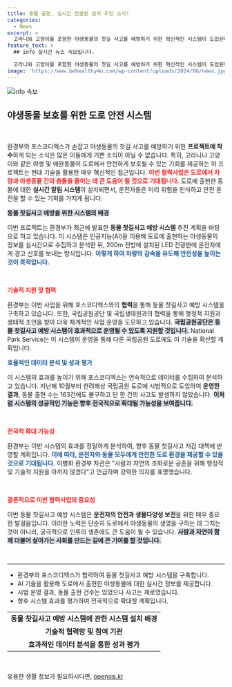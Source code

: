 ```yaml
---
title: 동물 출현, 실시간 전광판 설치 추진 소식!
categories:
  - News
excerpt: >
  고라니와 고양이를 포함한 야생동물의 찻길 사고를 예방하기 위한 혁신적인 시스템이 도입된다! 실시간 알림 전광판으로 사고를 줄여 안전한 도로를 만드는 환경부의 새로운 협력사업, 자세한 내용을 확인해보세요!
feature_text: >
  ## info 실시간 뉴스 속보입니다.

  고라니와 고양이를 포함한 야생동물의 찻길 사고를 예방하기 위한 혁신적인 시스템이 도입된다! 실시간 알림 전광판으로 사고를 줄여 안전한 도로를 만드는 환경부의 새로운 협력사업, 자세한 내용을 확인해보세요!
image: 'https://www.behealthy4u.com/wp-content/uploads/2024/06/news.jpg'
---
```


<p><img src="https://www.behealthy4u.com/wp-content/uploads/2024/06/news.jpg" alt="info 속보" /></p>

<h2 data-ke-size="size26">야생동물 보호를 위한 도로 안전 시스템</h2>

<p data-ke-size="size16">&nbsp;</p> 

<p>환경부와 포스코디엑스가 손잡고 야생동물의 찻길 사고를 예방하기 위한 <strong>프로젝트에 착수</strong>하게 되는 소식은 많은 이들에게 기쁜 소식이 아닐 수 없습니다. 특히, 고라니나 고양이와 같은 야생 및 애완동물이 도로에서 안전하게 보호될 수 있는 기회를 제공하는 이 프로젝트는 현대 기술을 활용한 매우 혁신적인 접근입니다. <b><span style="color: #ee2323;">이번 협력사업은 도로에서 차량과 야생동물 간의 충돌을 줄이는 데 큰 도움이 될 것으로 기대됩니다.</span></b> 도로에 출현한 동물에 대한 <strong>실시간 알림 시스템</strong>이 설치되면서, 운전자들은 미리 위험을 인식하고 안전 운전을 할 수 있는 기회를 가지게 됩니다.</p>

<p><b><span style="background-color: #21538527;">동물 찻길사고 예방을 위한 시스템의 배경</span></b></p>

<p>이번 프로젝트는 환경부가 최근에 발표한 <strong>동물 찻길사고 예방 시스템</strong> 추진 계획을 바탕으로 하고 있습니다. 이 시스템은 인공지능(AI)을 이용해 도로에 출현하는 야생동물의 정보를 실시간으로 수집하고 분석한 뒤, 200m 전방에 설치된 LED 전광판에 운전자에게 경고 신호를 보내는 방식입니다. <b><span style="color: #1a5490;">이렇게 하여 차량의 감속을 유도해 안전성을 높이는 것이 목적입니다.</span></b></p>

<p data-ke-size="size16">&nbsp;</p>

<p><b><span style="color: #ee2323;">기술적 지원 및 협력</span></b></p>

<p>환경부는 이번 사업을 위해 포스코디엑스와의 <strong>협력</strong>을 통해 동물 찻길사고 예방 시스템을 구축하고 있습니다. 또한, 국립공원공단 및 국립생태원과의 협력을 통해 행정적 지원과 생태적 조언을 받아 더욱 체계적인 사업 운영을 도모하고 있습니다. <b><span style="background-color: #21538527;">국립공원공단은 동물 찻길사고 예방 시스템이 효과적으로 운영될 수 있도록 지원할 것입니다.</span></b> National Park Service는 이 시스템의 운영을 통해 다른 국립공원 도로에도 이 기술을 확산할 계획입니다.</p>

<p><b><span style="color: #1a5490;">효율적인 데이터 분석 및 성과 평가</span></b></p>

<p>이 시스템의 효과를 높이기 위해 포스코디엑스는 연속적으로 데이터를 수집하여 분석하고 있습니다. 지난해 10월부터 한려해상 국립공원 도로에 시범적으로 도입하여 <strong>운영한 결과</strong>, 동물 출현 수는 163건에도 불구하고 단 한 건의 사고도 발생하지 않았습니다. <b><span style="background-color: #21538527;">이처럼 시스템의 성공적인 기능은 향후 전국적으로 확대될 가능성을 보여줍니다.</span></b> </p>

<p data-ke-size="size16">&nbsp;</p>

<p><b><span style="color: #ee2323;">전국적 확대 가능성</span></b></p>

<p>환경부는 이번 시스템의 효과를 정밀하게 분석하여, 향후 동물 찻길사고 저감 대책에 반영할 계획입니다. <b><span style="color: #1a5490;">이에 따라, 운전자와 동물 모두에게 안전한 도로 환경을 제공할 수 있을 것으로 기대됩니다.</span></b> 이병화 환경부 차관은 "사람과 자연의 조화로운 공존을 위해 행정적 및 기술적 지원을 아끼지 않겠다"고 언급하며 강력한 의지를 표명했습니다.</p>

<p data-ke-size="size16">&nbsp;</p>

<p><b><span style="color: #ee2323;">결론적으로 이번 협력사업의 중요성</span></b></p>

<p>이번 동물 찻길사고 예방 시스템은 <strong>운전자의 안전과 생물다양성 보전</strong>을 위한 매우 중요한 발걸음입니다. 이러한 노력은 단순히 도로에서 야생동물의 생명을 구하는 데 그치는 것이 아니라, 궁극적으로 인류의 생존에도 큰 도움이 될 수 있습니다. <b><span style="background-color: #21538527;">사람과 자연이 함께 더불어 살아가는 사회를 만드는 길에 큰 기여를 할 것입니다.</span></b></p>

<p data-ke-size="size16">&nbsp;</p>

<hr>

<ul>
    <li>환경부와 포스코디엑스가 협력하여 동물 찻길사고 예방 시스템을 구축합니다.</li>
    <li>AI 기술을 활용해 도로에서 출현한 야생동물에 대한 실시간 정보를 제공합니다.</li>
    <li>시범 운영 결과, 동물 출현 건수는 있었으나 사고는 제로였습니다.</li>
    <li>향후 시스템 효과를 평가하여 전국적으로 확대할 계획입니다.</li>
</ul>

<table style="width: 100%;">
    <tbody>
        <tr>
            <td style="text-align: center; height: 17px;"><b>동물 찻길사고 예방 시스템에 관한 시스템 설치 배경</b></td>
        </tr>
        <tr>
            <td style="text-align: center; height: 17px;"><b>기술적 협력망 및 참여 기관</b></td>
        </tr>
        <tr>
            <td style="text-align: center; height: 17px;"><b>효과적인 데이터 분석을 통한 성과 평가</b></td>
        </tr>
    </tbody>
</table>

<p data-ke-size="size16">&nbsp;</p>
유용한 생활 정보가 필요하시다면, <a href="https://opensis.kr" rel="dofollow">opensis.kr</a>



